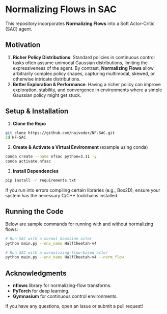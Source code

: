 # Normalizing Flows in SAC

This repository incorporates **Normalizing Flows** into a Soft Actor-Critic (SAC) agent.

## Motivation

1. **Richer Policy Distributions**: Standard policies in continuous control tasks often assume unimodal Gaussian distributions, limiting the expressiveness of the agent. By contrast, **Normalizing Flows** allow arbitrarily complex policy shapes, capturing multimodal, skewed, or otherwise intricate distributions.
2. **Better Exploration & Performance**: Having a richer policy can improve exploration, stability, and convergence in environments where a simple Gaussian policy might get stuck.

## Setup & Installation

1. **Clone the Repo**

```bash
git clone https://github.com/naivoder/NF-SAC.git
cd NF-SAC
```

2. **Create & Activate a Virtual Environment** (example using conda)

```bash
conda create --name nfsac python=3.11 -y
conda activate nfsac
```

3. **Install Dependencies**

```bash
pip install -r requirements.txt
```

If you run into errors compiling certain libraries (e.g., Box2D), ensure your system has the necessary C/C++ toolchains installed.

## Running the Code

Below are sample commands for running with and without normalizing flows:

```bash
# Run SAC with a normal Gaussian actor
python main.py --env_name HalfCheetah-v4 

# Run SAC with a normalizing-flow–based actor
python main.py --env_name HalfCheetah-v4 --norm_flow
```

## Acknowledgments

- **nflows** library for normalizing-flow transforms.
- **PyTorch** for deep learning.
- **Gymnasium** for continuous control environments.

If you have any questions, open an issue or submit a pull request!
